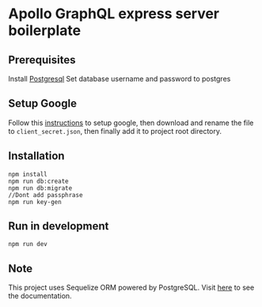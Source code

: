 # Apollo GraphQL express server boilerplate 

## Prerequisites
Install [Postgresql](https://docs.boundlessgeo.com/suite/1.1.1/index.html)
Set database username and password to postgres

## Setup Google
Follow this [instructions](https://www.npmjs.com/package/googleapis#oauth2-client) to setup google,
then download and rename the file to `client_secret.json`, then finally add it to project root directory.

## Installation

```
npm install
npm run db:create
npm run db:migrate
//Dont add passphrase
npm run key-gen
```

## Run in development
```
npm run dev
```

## Note
This project uses Sequelize ORM powered by PostgreSQL. 
Visit [here](https://sequelize.org/master) to see the documentation.